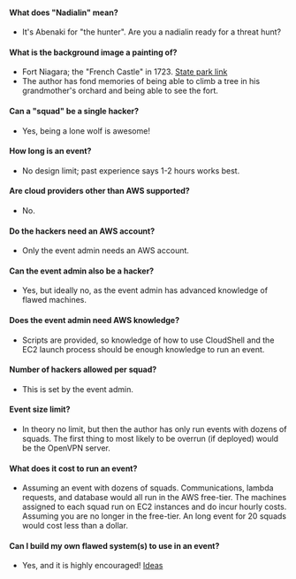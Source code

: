 #### What does "Nadialin" mean?
- It's Abenaki for "the hunter".  Are you a nadialin ready for a threat hunt?
#### What is the background image a painting of?
- Fort Niagara; the "French Castle" in 1723.  [State park link](https://www.oldfortniagara.org/)  
- The author has fond memories of being able to climb a tree in his grandmother's orchard and being able to see the fort.
#### Can a "squad" be a single hacker?
- Yes, being a lone wolf is awesome!
#### How long is an event?
- No design limit; past experience says 1-2 hours works best.
#### Are cloud providers other than AWS supported?
- No.
#### Do the hackers need an AWS account?
- Only the event admin needs an AWS account.
#### Can the event admin also be a hacker?
- Yes, but ideally no, as the event admin has advanced knowledge of flawed machines.
#### Does the event admin need AWS knowledge?
- Scripts are provided, so knowledge of how to use CloudShell and the EC2 launch process should be enough knowledge to run an event.
#### Number of hackers allowed per squad?
- This is set by the event admin.
#### Event size limit?
- In theory no limit, but then the author has only run events with dozens of squads.  The first thing to most likely to be overrun (if deployed) would be the OpenVPN server.

#### What does it cost to run an event?
- Assuming an event with dozens of squads.  Communications, lambda requests, and database would all run in the AWS free-tier.  The machines assigned to each squad run on EC2 instances and do incur hourly costs.  Assuming you are no longer in the free-tier.  An long event for 20 squads would cost less than a dollar.
#### Can I build my own flawed system(s) to use in an event?
- Yes, and it is highly encouraged!  [Ideas](https://book.hacktricks.wiki/en/linux-hardening/privilege-escalation/index.html)
